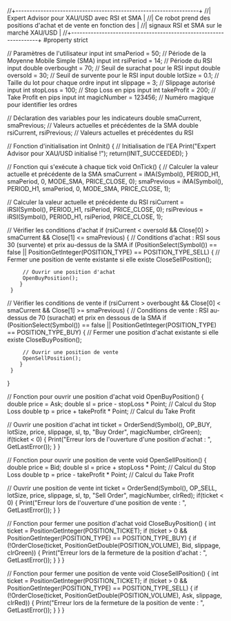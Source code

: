 //+------------------------------------------------------------------+
//| Expert Advisor pour XAU/USD avec RSI et SMA                      |
//| Ce robot prend des positions d'achat et de vente en fonction des  |
//| signaux RSI et SMA sur le marché XAU/USD                          |
//+------------------------------------------------------------------+
#property strict

// Paramètres de l'utilisateur
input int smaPeriod = 50;               // Période de la Moyenne Mobile Simple (SMA)
input int rsiPeriod = 14;               // Période du RSI
input double overbought = 70;           // Seuil de surachat pour le RSI
input double oversold = 30;             // Seuil de survente pour le RSI
input double lotSize = 0.1;             // Taille du lot pour chaque ordre
input int slippage = 3;                // Slippage autorisé
input int stopLoss = 100;              // Stop Loss en pips
input int takeProfit = 200;            // Take Profit en pips
input int magicNumber = 123456;        // Numéro magique pour identifier les ordres

// Déclaration des variables pour les indicateurs
double smaCurrent, smaPrevious;        // Valeurs actuelles et précédentes de la SMA
double rsiCurrent, rsiPrevious;        // Valeurs actuelles et précédentes du RSI

// Fonction d'initialisation
int OnInit()
  {
   // Initialisation de l'EA
   Print("Expert Advisor pour XAU/USD initialisé !");
   return(INIT_SUCCEEDED);
  }

// Fonction qui s'exécute à chaque tick
void OnTick()
  {
   // Calculer la valeur actuelle et précédente de la SMA
   smaCurrent = iMA(Symbol(), PERIOD_H1, smaPeriod, 0, MODE_SMA, PRICE_CLOSE, 0);
   smaPrevious = iMA(Symbol(), PERIOD_H1, smaPeriod, 0, MODE_SMA, PRICE_CLOSE, 1);
   
   // Calculer la valeur actuelle et précédente du RSI
   rsiCurrent = iRSI(Symbol(), PERIOD_H1, rsiPeriod, PRICE_CLOSE, 0);
   rsiPrevious = iRSI(Symbol(), PERIOD_H1, rsiPeriod, PRICE_CLOSE, 1);

   // Vérifier les conditions d'achat
   if (rsiCurrent < oversold && Close[0] > smaCurrent && Close[1] <= smaPrevious)
     {
      // Conditions d'achat : RSI sous 30 (survente) et prix au-dessus de la SMA
      if (PositionSelect(Symbol()) == false || PositionGetInteger(POSITION_TYPE) == POSITION_TYPE_SELL)
        {
         // Fermer une position de vente existante si elle existe
         CloseSellPosition();
         
         // Ouvrir une position d'achat
         OpenBuyPosition();
        }
     }

   // Vérifier les conditions de vente
   if (rsiCurrent > overbought && Close[0] < smaCurrent && Close[1] >= smaPrevious)
     {
      // Conditions de vente : RSI au-dessus de 70 (surachat) et prix en dessous de la SMA
      if (PositionSelect(Symbol()) == false || PositionGetInteger(POSITION_TYPE) == POSITION_TYPE_BUY)
        {
         // Fermer une position d'achat existante si elle existe
         CloseBuyPosition();
         
         // Ouvrir une position de vente
         OpenSellPosition();
        }
     }
  }

// Fonction pour ouvrir une position d'achat
void OpenBuyPosition()
  {
   double price = Ask;
   double sl = price - stopLoss * Point;  // Calcul du Stop Loss
   double tp = price + takeProfit * Point;  // Calcul du Take Profit
   
   // Ouvrir une position d'achat
   int ticket = OrderSend(Symbol(), OP_BUY, lotSize, price, slippage, sl, tp, "Buy Order", magicNumber, clrGreen);
   if(ticket < 0)
     {
      Print("Erreur lors de l'ouverture d'une position d'achat : ", GetLastError());
     }
  }

// Fonction pour ouvrir une position de vente
void OpenSellPosition()
  {
   double price = Bid;
   double sl = price + stopLoss * Point;  // Calcul du Stop Loss
   double tp = price - takeProfit * Point;  // Calcul du Take Profit
   
   // Ouvrir une position de vente
   int ticket = OrderSend(Symbol(), OP_SELL, lotSize, price, slippage, sl, tp, "Sell Order", magicNumber, clrRed);
   if(ticket < 0)
     {
      Print("Erreur lors de l'ouverture d'une position de vente : ", GetLastError());
     }
  }

// Fonction pour fermer une position d'achat
void CloseBuyPosition()
  {
   int ticket = PositionGetInteger(POSITION_TICKET);
   if (ticket > 0 && PositionGetInteger(POSITION_TYPE) == POSITION_TYPE_BUY)
     {
      if (!OrderClose(ticket, PositionGetDouble(POSITION_VOLUME), Bid, slippage, clrGreen))
        {
         Print("Erreur lors de la fermeture de la position d'achat : ", GetLastError());
        }
     }
  }

// Fonction pour fermer une position de vente
void CloseSellPosition()
  {
   int ticket = PositionGetInteger(POSITION_TICKET);
   if (ticket > 0 && PositionGetInteger(POSITION_TYPE) == POSITION_TYPE_SELL)
     {
      if (!OrderClose(ticket, PositionGetDouble(POSITION_VOLUME), Ask, slippage, clrRed))
        {
         Print("Erreur lors de la fermeture de la position de vente : ", GetLastError());
        }
     }
  }
